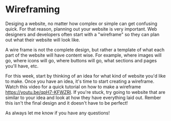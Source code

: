 # Wireframing

Desiging a website, no matter how complex or simple can get confusing quick. For that reason, planning out your website is very important. Web designers and developers often start with a "wireframe" so they can plan out what their website will look like.

A wire frame is not the complete design, but rather a template of what each part of the website will have content wise. For example, where images will go, where icons will go, where buttons will go, what sections and pages you'll have, etc.

For this week, start by thinking of an idea for what kind of website you'd like to make. Once you have an idea, it's time to start creating a wireframe. Watch this video for a quick tutorial on how to make a wireframe https://youtu.be/qpH7-KFWZRI. If you're stuck, try going to website that are similar to your idea and look at how they have everything laid out. Rember this isn't the final design and it doesn't have to be perfect!

As always let me know if you have any questions!
